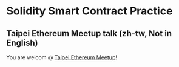 # Solidity Smart Contract Practice


## Taipei Ethereum Meetup talk (zh-tw, Not in English)
You are welcom @ [Taipei Ethereum Meetup](http://www.meetup.com/Taipei-Ethereum-Meetup/)!